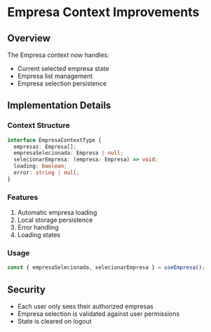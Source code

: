 # Empresa Context Improvements

## Overview
The Empresa context now handles:
- Current selected empresa state
- Empresa list management
- Empresa selection persistence

## Implementation Details

### Context Structure
```typescript
interface EmpresaContextType {
  empresas: Empresa[];
  empresaSelecionada: Empresa | null;
  selecionarEmpresa: (empresa: Empresa) => void;
  loading: boolean;
  error: string | null;
}
```

### Features
1. Automatic empresa loading
2. Local storage persistence
3. Error handling
4. Loading states

### Usage
```typescript
const { empresaSelecionada, selecionarEmpresa } = useEmpresa();
```

## Security
- Each user only sees their authorized empresas
- Empresa selection is validated against user permissions
- State is cleared on logout